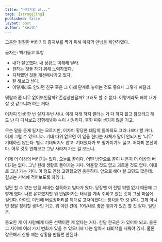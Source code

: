 ```yaml
---
title: "버티기의 끝..."
tags: [struggling]
published: false
layout: post
author: "Keith"
---
```


그동안 질질한 버티기의 종지부를 찍기 위해 마지막 만남을 제안하였다. 

골자는: 백기들고 투항
- 내가 잘못했다. 내 상황도 이해해 달라.
- 원하는 것들 하기 위해 노력하겠다.
- 지적했던 것들 개선해나가고 있다.
- 잘 해보고 싶다.
- 이렇게라도 안되면 친구 혹은 그 아래 단계로 놓이는 것도 좋으니 그렇게 해달라.

뭐랄까 좀 너무 없어보인달까? 존심상한달까? 그래도 할 수 없다. 이렇게라도 해야 내가 살 것 같으니까 하는 거다.

어차피 인생 한 번 살지 두번 사냐. 이래 저래 하지 말라는 거 다 하지 않고 참으라고 해도 난 다 다쳐보고 경험해봐야 속이 시원하다. 후회 따위 생기지 않을 거고.

무슨 말을 듣게 될지는 모르지만, 어차피 황당한 대답이 돌아와도 그러나보다 할 거다. 이제 그럴 수 있으니까. 기대 따위 없으면 이 일을 한다는 자체가 말이 안되지만 '너무' 기대하진 않는다. 별로 기대되지도 않고. 기대했다가 또 망가지기도 싫고. 어차피 본전이다. 아무 것도 안해보고 그냥 사라져 가는 걸 보느니. 

이제 더 이상의 버티기는 없다. 오늘로 끝이다. 어떤 방향으로 끝이 나든지 더 이상의 버티기는 없다. 그냥 원래 생활로 돌아가는 거다. 억울할 것도 없고 괴로울 것도 없다. 이대로 그냥 가는 거다. 이 정도 인생 고민했으면 충분하다. 앞으로 해야 될 고민도 많은데. 결과는 저녁에 적어보도록 하겠다.

일단 할 수 있는 만큼 최대한 설득하고 빌다가 왔다. 당장엔 이 전법 밖엔 없기 때문에 그렇게 했다. 나름 유효했지만 뭐 안넘어가는 태세를 계속 취하고 있는 것이 그냥 마음에 걸린다.  아마도 이번에 버르장머리를 제대로 고쳐야겠다는 생각을 한 것 같다. 그게 아니면 정말 정리할 생각인 거고. 뭐 이런 건데. 10일내로 좋은 결과가 있긴 할 것 같다. 일단은.

중요한 게 이 사람에게 다른 선택이란 게 없다는 거다. 한달 한국은 가 있어야 되고. 물론 그 사이에 여러 가지 변화가 있을 수 있으니까 나는 알아서 대비책을 세워야 겠지. 물론 잘못해서 산통 깨는 상황을 만들면 안된다.
